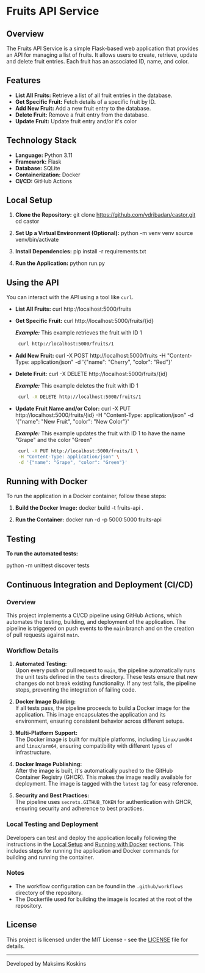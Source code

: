 # Fruits API Service

## Overview
The Fruits API Service is a simple Flask-based web application that provides an API for managing a list of fruits. It allows users to create, retrieve, update and delete fruit entries. Each fruit has an associated ID, name, and color.

## Features
- **List All Fruits:** Retrieve a list of all fruit entries in the database.
- **Get Specific Fruit:** Fetch details of a specific fruit by ID.
- **Add New Fruit:** Add a new fruit entry to the database.
- **Delete Fruit:** Remove a fruit entry from the database.
- **Update Fruit:** Update fruit entry and/or it's color

## Technology Stack
- **Language:** Python 3.11
- **Framework:** Flask
- **Database:** SQLite
- **Containerization:** Docker
- **CI/CD:** GitHub Actions

## Local Setup
1. **Clone the Repository:**
git clone https://github.com/vdribadan/castor.git
cd castor

2. **Set Up a Virtual Environment (Optional):**
python -m venv venv
source venv/bin/activate 

3. **Install Dependencies:**
pip install -r requirements.txt

4. **Run the Application:**
python run.py

## Using the API
You can interact with the API using a tool like `curl`.

- **List All Fruits:**
curl http://localhost:5000/fruits

- **Get Specific Fruit:**
curl http://localhost:5000/fruits/{id}

  ***Example:***
  This example retrieves the fruit with ID 1

  ```bash
   curl http://localhost:5000/fruits/1
  ```

- **Add New Fruit:**
curl -X POST http://localhost:5000/fruits -H "Content-Type: application/json" -d '{"name": "Cherry", "color": "Red"}'

- **Delete Fruit:**
curl -X DELETE http://localhost:5000/fruits/{id}

  ***Example:***
  This example deletes the fruit with ID 1

  ```bash
   curl -X DELETE http://localhost:5000/fruits/1
  ```

- **Update Fruit Name and/or Color:**
  curl -X PUT http://localhost:5000/fruits/{id} -H "Content-Type: application/json" -d '{"name": "New Fruit", "color": "New Color"}'

  ***Example:***
  This example updates the fruit with ID 1 to have the name "Grape" and the color "Green"

  ```bash
   curl -X PUT http://localhost:5000/fruits/1 \
   -H "Content-Type: application/json" \
   -d '{"name": "Grape", "color": "Green"}'
  ```


## Running with Docker
To run the application in a Docker container, follow these steps:

1. **Build the Docker Image:**
docker build -t fruits-api .

2. **Run the Container:**
docker run -d -p 5000:5000 fruits-api

## Testing
**To run the automated tests:**

python -m unittest discover tests


## Continuous Integration and Deployment (CI/CD)

### Overview
This project implements a CI/CD pipeline using GitHub Actions, which automates the testing, building, and deployment of the application. The pipeline is triggered on push events to the `main` branch and on the creation of pull requests against `main`.

### Workflow Details

1. **Automated Testing:**  
   Upon every push or pull request to `main`, the pipeline automatically runs the unit tests defined in the `tests` directory. These tests ensure that new changes do not break existing functionality. If any test fails, the pipeline stops, preventing the integration of failing code.

2. **Docker Image Building:**  
   If all tests pass, the pipeline proceeds to build a Docker image for the application. This image encapsulates the application and its environment, ensuring consistent behavior across different setups.

3. **Multi-Platform Support:**  
   The Docker image is built for multiple platforms, including `linux/amd64` and `linux/arm64`, ensuring compatibility with different types of infrastructure.

4. **Docker Image Publishing:**  
   After the image is built, it's automatically pushed to the GitHub Container Registry (GHCR). This makes the image readily available for deployment. The image is tagged with the `latest` tag for easy reference.

5. **Security and Best Practices:**  
   The pipeline uses `secrets.GITHUB_TOKEN` for authentication with GHCR, ensuring security and adherence to best practices.

### Local Testing and Deployment

Developers can test and deploy the application locally following the instructions in the [Local Setup](#local-setup) and [Running with Docker](#running-with-docker) sections. This includes steps for running the application and Docker commands for building and running the container.

### Notes

- The workflow configuration can be found in the `.github/workflows` directory of the repository.
- The Dockerfile used for building the image is located at the root of the repository.



## License
This project is licensed under the MIT License - see the [LICENSE](LICENSE) file for details.

---

Developed by Maksims Koskins



